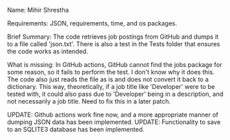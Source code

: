 Name: Mihir Shrestha

Requirements: JSON, requirements, time, and os packages.

Brief Summary: The code retrieves job postings from GitHub and dumps it to a file called 'json.txt'. There is also a test in the Tests folder that ensures the code works as intended.

What is missing: In GitHub actions, GitHub cannot find the jobs package for some reason, so it fails to perform the test. I don't know why it does this. The code also just reads the file as is and does not convert it back to a dictionary. This way, theoretically, if a job title like 'Developer' were to be tested with, it could also pass due to 'Developer' being in a description, and not necessarily a job title. Need to fix this in a later patch.

UPDATE: Github actions work fine now, and a more appropriate manner of dumping JSON data has been implemented.
UPDATE: Functionality to save to an SQLITE3 database has been implemented.
